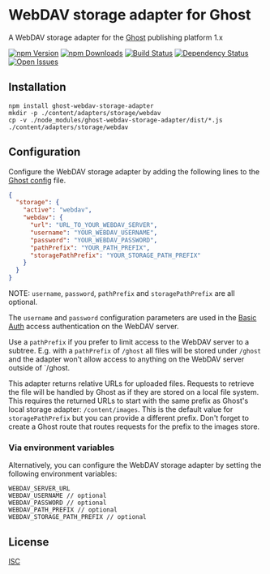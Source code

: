 # WebDAV storage adapter for Ghost

A WebDAV storage adapter for the [Ghost](https://ghost.org/) publishing platform 1.x

[![npm Version][npm-image]][npm-url] [![npm Downloads][downloads-image]][downloads-url] [![Build Status][travis-image]][travis-url] [![Dependency Status][david-image]][david-url] [![Open Issues][issues-image]][issues-url]


## Installation

```shell
npm install ghost-webdav-storage-adapter
mkdir -p ./content/adapters/storage/webdav
cp -v ./node_modules/ghost-webdav-storage-adapter/dist/*.js ./content/adapters/storage/webdav

``````

## Configuration

Configure the WebDAV storage adapter by adding the following lines to the [Ghost config](https://docs.ghost.org/docs/config) file.

```json
{
  "storage": {
    "active": "webdav",
    "webdav": {
      "url": "URL_TO_YOUR_WEBDAV_SERVER",
      "username": "YOUR_WEBDAV_USERNAME",
      "password": "YOUR_WEBDAV_PASSWORD",
      "pathPrefix": "YOUR_PATH_PREFIX",
      "storagePathPrefix": "YOUR_STORAGE_PATH_PREFIX"
    }
  }
}
```

NOTE: `username`, `password`, `pathPrefix` and `storagePathPrefix` are all optional.

The `username` and `password` configuration parameters are used in the [Basic Auth](https://tools.ietf.org/html/rfc2617) access authentication on the WebDAV server.

Use a `pathPrefix` if you prefer to limit access to the WebDAV server to a subtree. E.g. with a `pathPrefix` of `/ghost` all files will be stored under `/ghost` and the adapter won't allow access to anything on the WebDAV server outside of `/ghost.

This adapter returns relative URLs for uploaded files. Requests to retrieve the file will be handled by Ghost as if they are stored on a local file system. This requires the returned URLs to start with the same prefix as Ghost's local storage adapter: `/content/images`. This is the default value for `storagePathPrefix` but you can provide a different prefix. Don't forget to create a Ghost route that routes requests for the prefix to the images store.
 
### Via environment variables

Alternatively, you can configure the WebDAV storage adapter by setting the following environment variables: 

```
WEBDAV_SERVER_URL
WEBDAV_USERNAME // optional
WEBDAV_PASSWORD // optional
WEBDAV_PATH_PREFIX // optional
WEBDAV_STORAGE_PATH_PREFIX // optional
```

## License

[ISC](./LICENSE.md)

[npm-image]: http://img.shields.io/npm/v/ghost-webdav-storage-adapter.svg
[npm-url]: http://npm.im/ghost-webdav-storage-adapter
[downloads-image]: http://img.shields.io/npm/dm/ghost-webdav-storage-adapter.svg
[downloads-url]: http://npm.im/ghost-webdav-storage-adapter
[travis-image]: https://secure.travis-ci.org/bartt/ghost-webdav-storage-adapter.png
[travis-url]: http://travis-ci.org/bartt/ghost-webdav-storage-adapter
[david-image]: https://david-dm.org/bartt/ghost-webdav-storage-adapter.png
[david-url]: https://david-dm.org/bartt/ghost-webdav-storage-adapter
[issues-image]: http://img.shields.io/github/issues/bartt/ghost-webdav-storage-adapter.svg
[issues-url]: https://github.com/bartt/ghost-webdav-storage-adapter/issues
